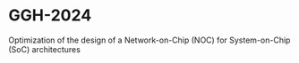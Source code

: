 # GGH-2024
Optimization of the design of a Network-on-Chip (NOC) for System-on-Chip (SoC) architectures

